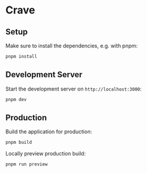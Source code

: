 # Crave

## Setup
Make sure to install the dependencies, e.g. with pnpm:
```bash
pnpm install
```

## Development Server
Start the development server on `http://localhost:3000`:
```bash
pnpm dev
```

## Production
Build the application for production:
```bash
pnpm build
```

Locally preview production build:
```bash
pnpm run preview
```
